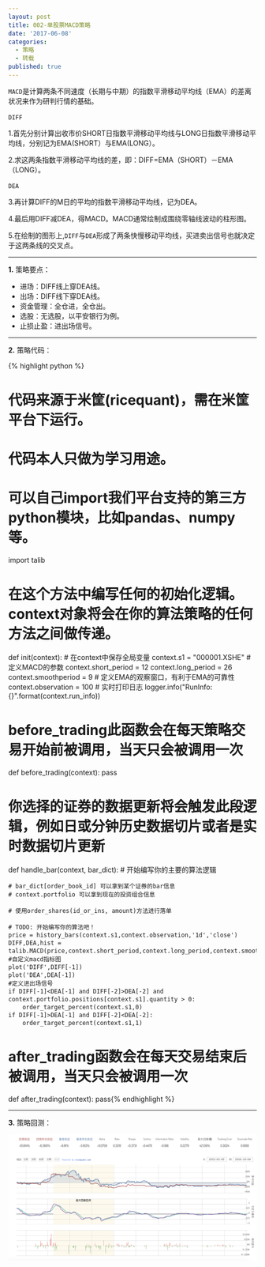 ```yaml
---
layout: post
title: 002-单股票MACD策略
date: '2017-06-08'
categories:
  - 策略
  - 转载
published: true
---
```


`MACD`是计算两条不同速度（长期与中期）的指数平滑移动平均线（EMA）的差离状况来作为研判行情的基础。

`DIFF`

1.首先分别计算出收市价SHORT日指数平滑移动平均线与LONG日指数平滑移动平均线，分别记为EMA(SHORT）与EMA(LONG）。

2.求这两条指数平滑移动平均线的差，即：DIFF=EMA（SHORT）－EMA（LONG）。

`DEA`

3.再计算DIFF的M日的平均的指数平滑移动平均线，记为DEA。

4.最后用DIFF减DEA，得MACD。MACD通常绘制成围绕零轴线波动的柱形图。

5.在绘制的图形上,`DIFF`与`DEA`形成了两条快慢移动平均线，买进卖出信号也就决定于这两条线的交叉点。

---

**1.** 策略要点：

* 进场：DIFF线上穿DEA线。
* 出场：DIFF线下穿DEA线。 
* 资金管理：全仓进，全仓出。
* 选股：无选股，以平安银行为例。
* 止损止盈：进出场信号。

-----

**2.** 策略代码：

{% highlight python %}
 # 代码来源于米筐(ricequant)，需在米筐平台下运行。
 # 代码本人只做为学习用途。

 # 可以自己import我们平台支持的第三方python模块，比如pandas、numpy等。
import talib
 # 在这个方法中编写任何的初始化逻辑。context对象将会在你的算法策略的任何方法之间做传递。
def init(context):
    # 在context中保存全局变量
    context.s1 = "000001.XSHE"
    # 定义MACD的参数
    context.short_period = 12
    context.long_period = 26
    context.smoothperiod = 9
    # 定义EMA的观察窗口，有利于EMA的可靠性
    context.observation = 100
    # 实时打印日志
    logger.info("RunInfo: {}".format(context.run_info))

 # before_trading此函数会在每天策略交易开始前被调用，当天只会被调用一次
def before_trading(context):
    pass


 # 你选择的证券的数据更新将会触发此段逻辑，例如日或分钟历史数据切片或者是实时数据切片更新
def handle_bar(context, bar_dict):
    # 开始编写你的主要的算法逻辑

    # bar_dict[order_book_id] 可以拿到某个证券的bar信息
    # context.portfolio 可以拿到现在的投资组合信息

    # 使用order_shares(id_or_ins, amount)方法进行落单

    # TODO: 开始编写你的算法吧！
    price = history_bars(context.s1,context.observation,'1d','close')
    DIFF,DEA,hist = talib.MACD(price,context.short_period,context.long_period,context.smoothperiod)
    #自定义macd指标图
    plot('DIFF',DIFF[-1])
    plot('DEA',DEA[-1])
    #定义进出场信号
    if DIFF[-1]<DEA[-1] and DIFF[-2]>DEA[-2] and context.portfolio.positions[context.s1].quantity > 0:
        order_target_percent(context.s1,0)
    if DIFF[-1]>DEA[-1] and DIFF[-2]<DEA[-2]:
        order_target_percent(context.s1,1)

 # after_trading函数会在每天交易结束后被调用，当天只会被调用一次
def after_trading(context):
    pass{% endhighlight %}

-----

**3.** 策略回测：

![002-单股票MACD策略](https://raw.githubusercontent.com/OrangeUFO/orangeufo.github.io/master/static/img/_posts/002.png  "002-单股票MACD策略")
